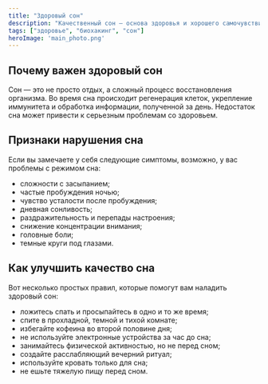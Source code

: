 ```yaml
---
title: "Здоровый сон"
description: "Качественный сон — основа здоровья и хорошего самочувствия. Узнайте, как наладить режим сна и избавиться от проблем со сном."
tags: ["здоровье", "биохакинг", "сон"]
heroImage: 'main_photo.png'
---
```


## Почему важен здоровый сон

Сон — это не просто отдых, а сложный процесс восстановления организма. Во время сна происходит регенерация клеток, укрепление иммунитета и обработка информации, полученной за день. Недостаток сна может привести к серьезным проблемам со здоровьем.

## Признаки нарушения сна

Если вы замечаете у себя следующие симптомы, возможно, у вас проблемы с режимом сна:

- сложности с засыпанием;
- частые пробуждения ночью;
- чувство усталости после пробуждения;
- дневная сонливость;
- раздражительность и перепады настроения;
- снижение концентрации внимания;
- головные боли;
- темные круги под глазами.

## Как улучшить качество сна

Вот несколько простых правил, которые помогут вам наладить здоровый сон:

- ложитесь спать и просыпайтесь в одно и то же время;
- спите в прохладной, темной и тихой комнате;
- избегайте кофеина во второй половине дня;
- не используйте электронные устройства за час до сна;
- занимайтесь физической активностью, но не перед сном;
- создайте расслабляющий вечерний ритуал;
- используйте кровать только для сна;
- не ешьте тяжелую пищу перед сном.
